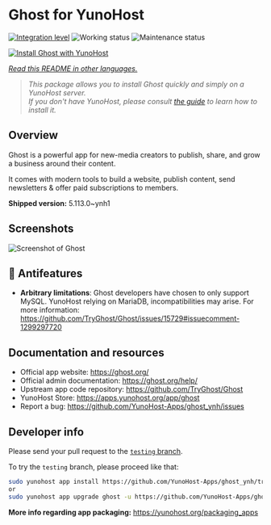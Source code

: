 <!--
N.B.: This README was automatically generated by <https://github.com/YunoHost/apps/tree/master/tools/readme_generator>
It shall NOT be edited by hand.
-->

# Ghost for YunoHost

[![Integration level](https://apps.yunohost.org/badge/integration/ghost)](https://ci-apps.yunohost.org/ci/apps/ghost/)
![Working status](https://apps.yunohost.org/badge/state/ghost)
![Maintenance status](https://apps.yunohost.org/badge/maintained/ghost)

[![Install Ghost with YunoHost](https://install-app.yunohost.org/install-with-yunohost.svg)](https://install-app.yunohost.org/?app=ghost)

*[Read this README in other languages.](./ALL_README.md)*

> *This package allows you to install Ghost quickly and simply on a YunoHost server.*  
> *If you don't have YunoHost, please consult [the guide](https://yunohost.org/install) to learn how to install it.*

## Overview

Ghost is a powerful app for new-media creators to publish, share, and grow a business around their content.

It comes with modern tools to build a website, publish content, send newsletters & offer paid subscriptions to members.


**Shipped version:** 5.113.0~ynh1

## Screenshots

![Screenshot of Ghost](./doc/screenshots/screenshot.png)

## :red_circle: Antifeatures

- **Arbitrary limitations**: Ghost developers have chosen to only support MySQL. YunoHost relying on MariaDB, incompatibilities may arise. For more information: https://github.com/TryGhost/Ghost/issues/15729#issuecomment-1299297720

## Documentation and resources

- Official app website: <https://ghost.org/>
- Official admin documentation: <https://ghost.org/help/>
- Upstream app code repository: <https://github.com/TryGhost/Ghost>
- YunoHost Store: <https://apps.yunohost.org/app/ghost>
- Report a bug: <https://github.com/YunoHost-Apps/ghost_ynh/issues>

## Developer info

Please send your pull request to the [`testing` branch](https://github.com/YunoHost-Apps/ghost_ynh/tree/testing).

To try the `testing` branch, please proceed like that:

```bash
sudo yunohost app install https://github.com/YunoHost-Apps/ghost_ynh/tree/testing --debug
or
sudo yunohost app upgrade ghost -u https://github.com/YunoHost-Apps/ghost_ynh/tree/testing --debug
```

**More info regarding app packaging:** <https://yunohost.org/packaging_apps>
